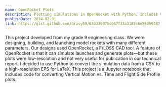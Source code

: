 ```yaml
---
name: OpenRocket Plots
description: Plotting simulations in OpenRocket with Python. Includes Vertical Motion vs. Time and Flight Side Profile
publishDate: 2024-02-01
link: https://gist.github.com/Gravy59/65b339075c067f33a3183c6e56059487
---
```


This project developed from my grade 9 engineering class. We were designing, building, and launching model rockets with many different parameters. Our designs used OpenRocket, a F/LOSS CAD tool. A feature of OpenRocket is that it can simulate launches and generate plots—but these plots were low-resolution and not very useful for publication in our technical report. I decided to use Python to convert the simulation data from a CSV to a high-resolution EPS for LaTeX. This project is a Jupyter notebook that includes code for converting Vertical Motion vs. Time and Flight Side Profile plots.
